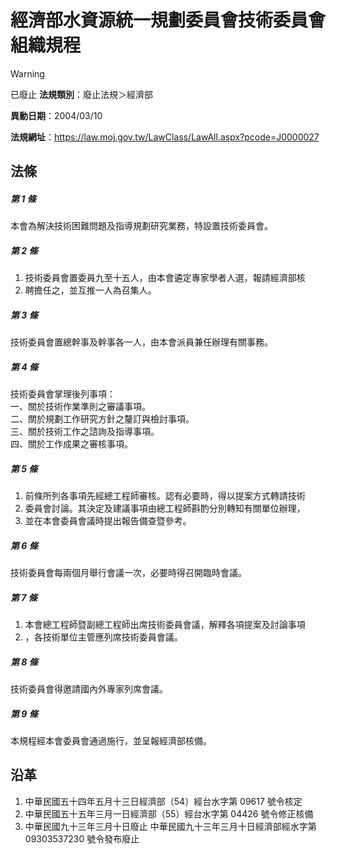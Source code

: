 # 經濟部水資源統一規劃委員會技術委員會組織規程


> [!WARNING]
> 已廢止
**法規類別**：廢止法規＞經濟部

**異動日期**：2004/03/10  

**法規網址**：https://law.moj.gov.tw/LawClass/LawAll.aspx?pcode=J0000027



## 法條
##### 第 1 條
本會為解決技術困難問題及指導規劃研究業務，特設置技術委員會。

##### 第 2 條
1. 技術委員會置委員九至十五人，由本會遴定專家學者人選，報請經濟部核
1. 聘擔任之，並互推一人為召集人。

##### 第 3 條
技術委員會置總幹事及幹事各一人，由本會派員兼任辦理有關事務。

##### 第 4 條
技術委員會掌理後列事項：  
一、關於技術作業準則之審議事項。  
二、關於規劃工作研究方針之釐訂與檢討事項。  
三、關於技術工作之諮詢及指導事項。  
四、關於工作成果之審核事項。

##### 第 5 條
1. 前條所列各事項先經總工程師審核。認有必要時，得以提案方式轉請技術
1. 委員會討論。其決定及建議事項由總工程師斟酌分別轉知有關單位辦理，
1. 並在本會委員會議時提出報告備查暨參考。

##### 第 6 條
技術委員會每兩個月舉行會議一次，必要時得召開臨時會議。

##### 第 7 條
1. 本會總工程師暨副總工程師出席技術委員會議，解釋各項提案及討論事項
1. ，各技術單位主管應列席技術委員會議。

##### 第 8 條
技術委員會得邀請國內外專家列席會議。

##### 第 9 條
本規程經本會委員會通過施行，並呈報經濟部核備。

## 沿革
1. 中華民國五十四年五月十三日經濟部（54）經台水字第 09617  號令核定
1. 中華民國五十五年三月一日經濟部（55）經台水字第 04426  號令修正核備
1. 中華民國九十三年三月十日廢止                                  中華民國九十三年三月十日經濟部經水字第 09303537230  號令發布廢止
